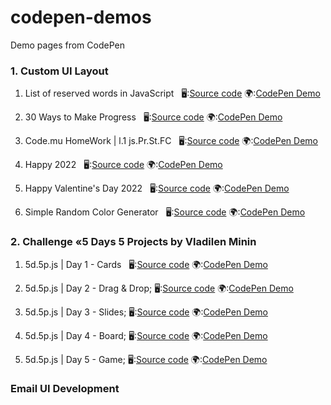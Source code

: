 # codepen-demos

Demo pages from CodePen

### 1. Custom UI Layout

1. List of reserved words in JavaScript &nbsp;
   🖥:[Source code](./sources/src-01_001/) 🌍:[CodePen Demo](https://codepen.io/j2vi/pen/oNNWKoZ)

2. 30 Ways to Make Progress &nbsp;
   🖥:[Source code](./sources/src-01_002/) 🌍:[CodePen Demo](https://codepen.io/j2vi/pen/abyegdW)

3. Code.mu HomeWork | l.1 js.Pr.St.FC &nbsp;
   🖥:[Source code](./sources/src-01_003/) 🌍:[CodePen Demo](https://codepen.io/j2vi/pen/mdBVqNW)

4. Happy 2022 &nbsp;
   🖥:[Source code](./sources/src-01_004/) 🌍:[CodePen Demo](https://codepen.io/j2vi/pen/XWeEyEK)

5. Happy Valentine's Day 2022 &nbsp;
   🖥:[Source code](./sources/src-01_005/) 🌍:[CodePen Demo](https://codepen.io/j2vi/pen/yLPoxBY)

6. Simple Random Color Generator &nbsp;
   🖥:[Source code](./sources/src-01_006/) 🌍:[CodePen Demo](https://codepen.io/j2vi/pen/ExboyWM)

### 2. Challenge «5 Days 5 Projects by Vladilen Minin

1. 5d.5p.js | Day 1 - Cards &nbsp;
   🖥:[Source code](./sources/src-02_1/) 🌍:[CodePen Demo](https://codepen.io/j2vi/pen/YzEVBYZ)

2. 5d.5p.js | Day 2 - Drag & Drop;
   🖥:[Source code](./sources/src-02_2/) 🌍:[CodePen Demo](https://codepen.io/j2vi/pen/rNYwrPj)

3. 5d.5p.js | Day 3 - Slides;
   🖥:[Source code](./sources/src-02_3/) 🌍:[CodePen Demo](https://codepen.io/j2vi/pen/rNYzeZb)

4. 5d.5p.js | Day 4 - Board;
   🖥:[Source code](./sources/src-02_4/) 🌍:[CodePen Demo](https://codepen.io/j2vi/pen/NWwvBMo)

5. 5d.5p.js | Day 5 - Game;
   🖥:[Source code](./sources/src-02_5/) 🌍:[CodePen Demo](https://codepen.io/j2vi/pen/BamwOjM)

### Email UI Development
